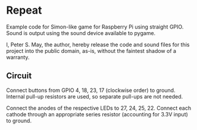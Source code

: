 
Repeat
======

Example code for Simon-like game for Raspberry Pi using straight GPIO. Sound is
output using the sound device available to pygame.

I, Peter S. May, the author, hereby release the code and sound files for this
project into the public domain, as-is, without the faintest shadow of a
warranty.


Circuit
-------

Connect buttons from GPIO 4, 18, 23, 17 (clockwise order) to ground. Internal
pull-up resistors are used, so separate pull-ups are not needed.

Connect the anodes of the respective LEDs to 27, 24, 25, 22. Connect each
cathode through an appropriate series resistor (accounting for 3.3V input) to
ground.

